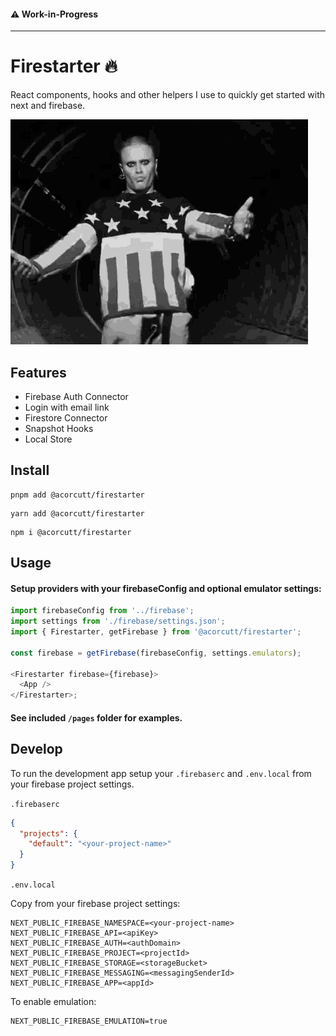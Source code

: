 #### ⚠️ Work-in-Progress

---

# Firestarter 🔥

React components, hooks and other helpers I use to quickly get started with next and firebase.

![alt text](public/firestarter.gif)

## Features

- Firebase Auth Connector
- Login with email link
- Firestore Connector
- Snapshot Hooks
- Local Store

## Install

```
pnpm add @acorcutt/firestarter
```

```
yarn add @acorcutt/firestarter
```

```
npm i @acorcutt/firestarter
```

## Usage

#### Setup providers with your firebaseConfig and optional emulator settings:

```js
import firebaseConfig from '../firebase';
import settings from './firebase/settings.json';
import { Firestarter, getFirebase } from '@acorcutt/firestarter';

const firebase = getFirebase(firebaseConfig, settings.emulators);

<Firestarter firebase={firebase}>
  <App />
</Firestarter>;
```

#### See included `/pages` folder for examples.

## Develop

To run the development app setup your `.firebaserc` and `.env.local` from your firebase project settings.

`.firebaserc`

```json
{
  "projects": {
    "default": "<your-project-name>"
  }
}
```

`.env.local`

Copy from your firebase project settings:

```env
NEXT_PUBLIC_FIREBASE_NAMESPACE=<your-project-name>
NEXT_PUBLIC_FIREBASE_API=<apiKey>
NEXT_PUBLIC_FIREBASE_AUTH=<authDomain>
NEXT_PUBLIC_FIREBASE_PROJECT=<projectId>
NEXT_PUBLIC_FIREBASE_STORAGE=<storageBucket>
NEXT_PUBLIC_FIREBASE_MESSAGING=<messagingSenderId>
NEXT_PUBLIC_FIREBASE_APP=<appId>
```

To enable emulation:

```
NEXT_PUBLIC_FIREBASE_EMULATION=true
```
